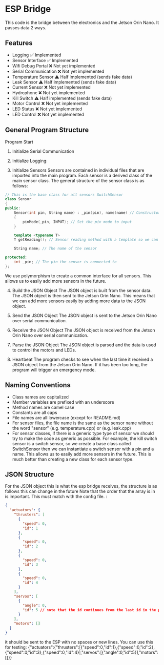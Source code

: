 # ESP Bridge

This code is the bridge between the electronics and the Jetson Orin Nano. It passes data 2 ways.

## Features

- Logging ✅ Implemented
- Sensor Interface ✅ Implemented
- Wifi Debug Portal ❌ Not yet implemented
- Serial Communication ❌ Not yet implemented
- Temperature Sensor ⚠️ Half implemented (sends fake data)
- Leak Sensor ⚠️ Half implemented (sends fake data)
- Current Sensor ❌ Not yet implemented
- Hydrophone ❌ Not yet implemented
- Kill Switch ⚠️ Half implemented (sends fake data)
- Motor Control ❌ Not yet implemented
- LED Status ❌ Not yet implemented
- LED Control ❌ Not yet implemented

## General Program Structure

Program Start

1. Initialize Serial Communication

2. Initialize Logging

3. Initialize Sensors
   Sensors are contained in individual files that are imported into the main program. Each sensor is a derived class of the main sensor class. The general structure of the sensor class is as follows:

```c++
// This is the base class for all sensors SwitchSensor
class Sensor
{
public:
    Sensor(int pin, String name) : _pin(pin), name(name) // Constructor
    {
        pinMode(_pin, INPUT); // Set the pin mode to input
    }

    template <typename T>
    T getReading(); // Sensor reading method with a template so we can return different types of data

    String name; // The name of the sensor

protected:
    int _pin; // The pin the sensor is connected to
};
```

We use polymorphism to create a common interface for all sensors. This allows us to easily add more sensors in the future.

4. Build the JSON Object
   The JSON object is built from the sensor data. The JSON object is then sent to the Jetson Orin Nano.
   This means that we can add more sensors easily by adding more data to the JSON object.

5. Send the JSON Object
   The JSON object is sent to the Jetson Orin Nano over serial communication.

6. Receive the JSON Object
   The JSON object is received from the Jetson Orin Nano over serial communication.

7. Parse the JSON Object
   The JSON object is parsed and the data is used to control the motors and LEDs.

8. Heartbeat
   The program checks to see when the last time it received a JSON object from the Jetson Orin Nano. If it has been too long, the program will trigger an emergency mode.

## Naming Conventions

- Class names are capitalized
- Member variables are prefixed with an underscore
- Method names are camel case
- Constants are all caps
- File names are all lowercase (except for README.md)
- For sensor files, the file name is the same as the sensor name without the word "sensor" (e.g. temperature.cpp) or (e.g. leak.cpp)
- For sensor classes, if there is a generic type type of sensor we should try to make the code as generic as possible. For example, the kill switch sensor is a switch sensor, so we create a base class called SwitchSensor then we can instantiate a switch sensor with a pin and a name. This allows us to easily add more sensors in the future. This is much better than creating a new class for each sensor type.

## JSON Structure

For the JSON object this is what the esp bridge receives, the structure is as follows this can change in the future
Note that the order that the array is in is important. This must match with the config file.
:

```json
{
  "actuators": {
    "thrusters": [
      {
        "speed": 0,
        "id": 1
      },
      {
        "speed": 0,
        "id": 2
      },
      {
        "speed": 0,
        "id": 3
      },
      {
        "speed": 0,
        "id": 4
      }
    ],
    "servos": [
      {
        "angle": 0,
        "id": 5 // note that the id continues from the last id in the previous array this is important
      }
    ],
    "motors": []
  }
}
```

it should be sent to the ESP with no spaces or new lines. You can use this for testing:
{"actuators":{"thrusters":[{"speed":0,"id":1},{"speed":0,"id":2},{"speed":0,"id":3},{"speed":0,"id":4}],"servos":[{"angle":0,"id":5}],"motors":[]}}
